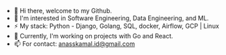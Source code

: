 - 👋 Hi there, welcome to my Github.
- 🌱 I'm interested in Software Engineering, Data Engineering, and ML. 
- ⚡ My stack: Python - Django, Golang, SQL, docker, Airflow, GCP | Linux
- 🔭 Currently, I'm working on projects with Go and React. 
- 📫 For contact: anasskamal.id@gmail.com 

<!--
**Anassidr/Anassidr** is a ✨ _special_ ✨ repository because its `README.md` (this file) appears on your GitHub profile.

Here are some ideas to get you started:

- 🔭 I’m currently working on ...
- 🌱 I’m currently learning ...
- 👯 I’m looking to collaborate on ...
- 🤔 I’m looking for help with ...
- 💬 Ask me about ...
- 📫 How to reach me: ...
- 😄 Pronouns: ...
- ⚡ Fun fact: ...
-->


